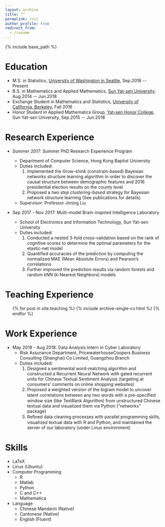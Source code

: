 ```yaml
---
layout: archive
title: ""
permalink: /cv/
author_profile: true
redirect_from:
  - /resume
---
```


{% include base_path %}

Education
======
* M.S. in Statistics, [University of Washington in Seattle](http://www.washington.edu/), Sep.2018 -- Present
* B.S. in Mathematics and Applied Mathematics, [Sun Yat-sen University](http://www.sysu.edu.cn/2012/en/index.htm), Aug.2014 -- Jun.2018
* Exchange Student in Mathematics and Statistics, [University of California, Berkeley](http://www.berkeley.edu/), Fall 2016
* Honor Student in Applied Mathematics Group, [Yat-sen Honor College](http://yss.sysu.edu.cn/EnVersion/Index.aspx), Sun Yat-sen University, Sep.2015 -- Jun.2018

Research Experience
======
* Summer 2017: Summer PhD Research Experience Program  
  * Department of Computer Science, Hong Kong Baptist University
  * Duties included: 
    1. Implemented the Grow-shink (constrain-based) Bayesian networks structure learning algorithm in order to discover the causal structure between demographic features and 2016 presidential election results on the county level
    2. Proposed a _two step clustering-based_ strategy for Bayesian network structure learning (See publications for details)
  * Supervisor: Professor Jiming Liu
  
* Sep 2017 - Nov 2017: Multi-model Brain-inspired Intelligence Laboratory
  * School of Electronics and Information Technology, Sun Yat-sen University
  * Duties included:
    1. Conducted a nested 3-fold cross-validation based on the rank of cognitive scores to determine the optimal parameters for the elastic-net model
    2. Quantified accuracies of the prediction by computing the normalized MAE (Mean Absolute Errors) and Pearson’s correlations
    3.  Further improved the prediction results via random forests and random kNN (k-Nearest Neighbors) models

Teaching Experience
======
   <ul>{% for post in site.teaching %}
      {% include archive-single-cv.html %}
   {% endfor %}</ul>
   
Work Experience
======
* May 2018 - Aug 2018: Data Analysis Intern in Cyber Laboratory
  * Risk Assurance Department, PricewaterhouseCoopers Business Consulting (Shanghai) Co Limited, Guangzhou Branch
  * Duties included:
    1. Designed a sentimental word-matching algorithm and constructed a Recurrent Neural Network with gated recurrent units for Chinese Textual Sentiment Analysis (targeting at consumers’ comments on online shopping websites)
    2. Proposed a weighted version of the bigram model to uncover latent correlations between any two words with a pre-speciﬁed window size (like TextRank Algorithm) from unstructured Chinese textual data and visualized them via Python (“networkx” package)
    3. Reﬁned data cleaning processes with parallel programming skills, visualized textual data with R and Python, and maintained the server of our laboratory (under Linux environment)

Skills
======
* LaTeX
* Linux (Ubuntu)
* Computer Programming
  * R
  * Matlab
  * Python
  * C and C++
  * Mathematica
* Language
  * Chinese Mandarin (Native)
  * Cantonese (Native)
  * English (Fluent)

<!--
Publications
======
  <ul>{% for post in site.publications %}
    {% include archive-single-cv.html %}
  {% endfor %}</ul>
-->
<!--
Talks
======
  <ul>{% for post in site.talks %}
    {% include archive-single-talk-cv.html %}
  {% endfor %}</ul>
  -->
  

  

